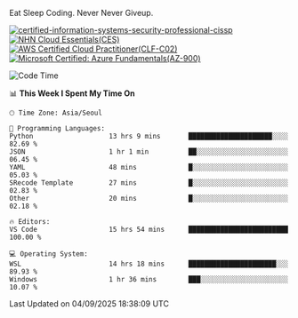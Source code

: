 Eat Sleep Coding.
Never Never Giveup.

[![certified-information-systems-security-professional-cissp](https://github.com/user-attachments/assets/d259884f-7f9a-4d80-a663-6968ead7464a)](https://www.credly.com/badges/f394a010-85a0-450b-9136-8043af01d71c/public_url)
[![NHN Cloud Essentials(CES)](https://github.com/user-attachments/assets/f405dcae-c923-424d-927f-e993bac10fa9)](https://www.nhncloud.com/kr/edu/certification/search)
[![AWS Certified Cloud Practitioner(CLF-C02)](https://github.com/user-attachments/assets/5199a6f5-42d5-4e70-b493-16c3fd42e691)](https://www.credly.com/badges/235e2b66-a782-4a21-ac77-ac4e42037113)
[![Microsoft Certified: Azure Fundamentals(AZ-900)](https://github.com/user-attachments/assets/7eb23f86-6311-42f9-83ab-166a25656710)](https://learn.microsoft.com/en-us/users/tiaz0128/credentials/ca6706271c8233ef)

<!--START_SECTION:waka-->
![Code Time](http://img.shields.io/badge/Code%20Time-4%2C372%20hrs%2010%20mins-blue)

📊 **This Week I Spent My Time On** 

```text
🕑︎ Time Zone: Asia/Seoul

💬 Programming Languages: 
Python                   13 hrs 9 mins       █████████████████████░░░░   82.69 % 
JSON                     1 hr 1 min          ██░░░░░░░░░░░░░░░░░░░░░░░   06.45 % 
YAML                     48 mins             █░░░░░░░░░░░░░░░░░░░░░░░░   05.03 % 
SRecode Template         27 mins             █░░░░░░░░░░░░░░░░░░░░░░░░   02.83 % 
Other                    20 mins             █░░░░░░░░░░░░░░░░░░░░░░░░   02.18 % 

🔥 Editors: 
VS Code                  15 hrs 54 mins      █████████████████████████   100.00 % 

💻 Operating System: 
WSL                      14 hrs 18 mins      ██████████████████████░░░   89.93 % 
Windows                  1 hr 36 mins        ███░░░░░░░░░░░░░░░░░░░░░░   10.07 % 
```


 Last Updated on 04/09/2025 18:38:09 UTC
<!--END_SECTION:waka-->
